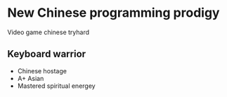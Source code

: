 # New Chinese programming prodigy

Video game chinese tryhard

## Keyboard warrior

- Chinese hostage
- A+ Asian
- Mastered spiritual energey

